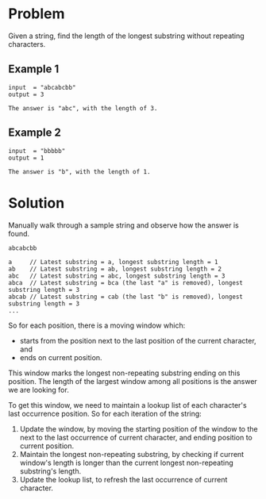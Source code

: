# Problem

Given a string, find the length of the longest substring without repeating characters.

## Example 1

```
input  = "abcabcbb"
output = 3

The answer is "abc", with the length of 3.
```

## Example 2

```
input  = "bbbbb"
output = 1

The answer is "b", with the length of 1.
```

# Solution

Manually walk through a sample string and observe how the answer is found.

```
abcabcbb

a     // Latest substring = a, longest substring length = 1
ab    // Latest substring = ab, longest substring length = 2
abc   // Latest substring = abc, longest substring length = 3
abca  // Latest substring = bca (the last "a" is removed), longest substring length = 3
abcab // Latest substring = cab (the last "b" is removed), longest substring length = 3
...
```

So for each position, there is a moving window which:

- starts from the position next to the last position of the current character, and
- ends on current position.

This window marks the longest non-repeating substring ending on this position. The length of the largest window among all positions is the answer we are looking for.

To get this window, we need to maintain a lookup list of each character's last occurrence position. So for each iteration of the string:

1. Update the window, by moving the starting position of the window to the next to the last occurrence of current character, and ending position to current position.
2. Maintain the longest non-repeating substring, by checking if current window's length is longer than the current longest non-repeating substring's length.
3. Update the lookup list, to refresh the last occurrence of current character.
